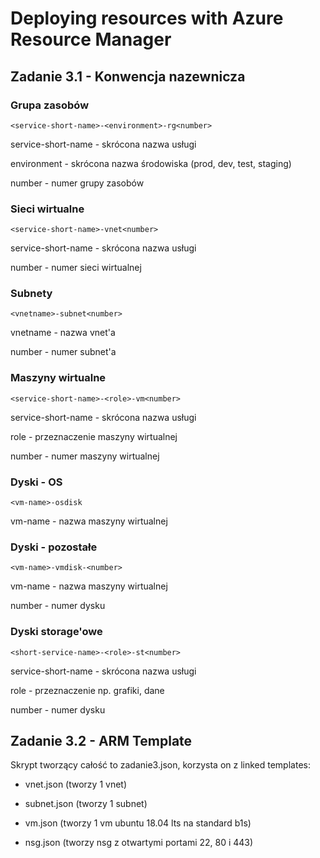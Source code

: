 # Deploying resources with Azure Resource Manager

## Zadanie 3.1 - Konwencja nazewnicza

### Grupa zasobów
```
<service-short-name>-<environment>-rg<number>
 ```
service-short-name - skrócona nazwa usługi

environment - skrócona nazwa środowiska (prod, dev, test, staging)

number - numer grupy zasobów

### Sieci wirtualne
```
<service-short-name>-vnet<number>
 ```
service-short-name - skrócona nazwa usługi

number - numer sieci wirtualnej

### Subnety
```
<vnetname>-subnet<number>
 ```
vnetname - nazwa vnet'a

number - numer subnet'a

### Maszyny wirtualne
```
<service-short-name>-<role>-vm<number>
 ```
service-short-name - skrócona nazwa usługi
 
role - przeznaczenie maszyny wirtualnej

number - numer maszyny wirtualnej

### Dyski - OS
```
<vm-name>-osdisk
```
vm-name - nazwa maszyny wirtualnej

### Dyski - pozostałe
```
<vm-name>-vmdisk-<number>
 ```
vm-name - nazwa maszyny wirtualnej

number - numer dysku

### Dyski storage'owe
```
<short-service-name>-<role>-st<number>
 ```
service-short-name - skrócona nazwa usługi

role - przeznaczenie np. grafiki, dane

number - numer dysku

## Zadanie 3.2 - ARM Template

Skrypt tworzący całość to zadanie3.json, korzysta on z linked templates:

 + vnet.json (tworzy 1 vnet)
 
 + subnet.json (tworzy 1 subnet)
 
 + vm.json (tworzy 1 vm ubuntu 18.04 lts na standard b1s)
 
 + nsg.json (tworzy nsg z otwartymi portami 22, 80 i 443)
 
